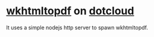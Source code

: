 # [wkhtmltopdf](https://code.google.com/p/wkhtmltopdf/) on [dotcloud](http://dotcloud.com)

It uses a simple nodejs http server to spawn wkhtmltopdf.
